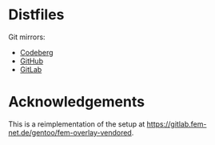 # Distfiles

Git mirrors:
- [Codeberg](https://codeberg.org/paveloom/gentoo-distfiles)
- [GitHub](https://github.com/paveloom/gentoo-distfiles)
- [GitLab](https://gitlab.com/paveloom-g/personal/gentoo/distfiles)

# Acknowledgements

This is a reimplementation of the setup at https://gitlab.fem-net.de/gentoo/fem-overlay-vendored.
